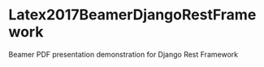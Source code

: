 # Latex2017BeamerDjangoRestFramework
Beamer PDF presentation demonstration for Django Rest Framework
